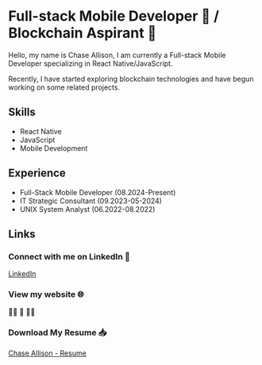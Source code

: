 # Full-stack Mobile Developer :iphone: / Blockchain Aspirant :crab:
Hello, my name is Chase Allison, I am currently a Full-stack Mobile Developer specializing in React Native/JavaScript. 

Recently, I have started exploring blockchain technologies and have begun working on some related projects.

## Skills
* React Native 
* JavaScript
* Mobile Development

## Experience
* Full-Stack Mobile Developer (08.2024-Present)
* IT Strategic Consultant (09.2023-05-2024)
* UNIX System Analyst (06.2022-08.2022)

## Links
### Connect with me on LinkedIn :handshake:
[LinkedIn](https://www.linkedin.com/in/chase-allison-itm/)

###  View my website :globe_with_meridians:
:construction_worker_man: :construction: :construction_worker_woman:

### Download My Resume 📥
[Chase Allison - Resume](https://github.com/ChickenChunk/ChickenChunk/blob/main/Chase%20Allison%20-%20Resume.pdf)

<!--
**ChickenChunk/ChickenChunk** is a ✨ _special_ ✨ repository because its `README.md` (this file) appears on your GitHub profile.

Here are some ideas to get you started:

- 🔭 I’m currently working on ...
- 🌱 I’m currently learning ...
- 👯 I’m looking to collaborate on ...
- 🤔 I’m looking for help with ...
- 💬 Ask me about ...
- 📫 How to reach me: ...
- 😄 Pronouns: ...
- ⚡ Fun fact: ...
-->
